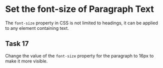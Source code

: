 # Set the font-size of Paragraph Text
The `font-size` property in CSS is not limited to headings, it can be applied to any element containing text.
## Task 17
Change the value of the `font-size` property for the paragraph to 16px to make it more visible.
